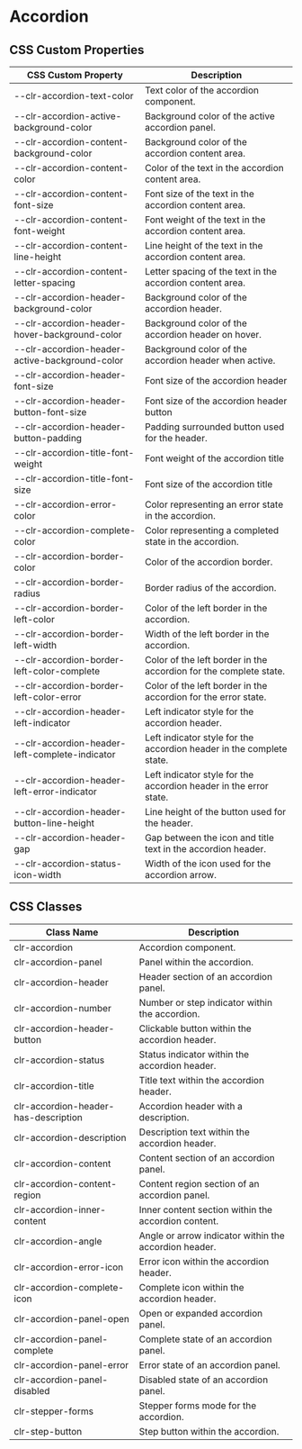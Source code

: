 # Accordion

## CSS Custom Properties

| CSS Custom Property                            | Description                                                          |
| ---------------------------------------------- | -------------------------------------------------------------------- |
| --clr-accordion-text-color                     | Text color of the accordion component.                               |
| --clr-accordion-active-background-color        | Background color of the active accordion panel.                      |
| --clr-accordion-content-background-color       | Background color of the accordion content area.                      |
| --clr-accordion-content-color                  | Color of the text in the accordion content area.                     |
| --clr-accordion-content-font-size              | Font size of the text in the accordion content area.                 |
| --clr-accordion-content-font-weight            | Font weight of the text in the accordion content area.               |
| --clr-accordion-content-line-height            | Line height of the text in the accordion content area.               |
| --clr-accordion-content-letter-spacing         | Letter spacing of the text in the accordion content area.            |
| --clr-accordion-header-background-color        | Background color of the accordion header.                            |
| --clr-accordion-header-hover-background-color  | Background color of the accordion header on hover.                   |
| --clr-accordion-header-active-background-color | Background color of the accordion header when active.                |
| --clr-accordion-header-font-size               | Font size of the accordion header                                    |
| --clr-accordion-header-button-font-size        | Font size of the accordion header button                             |
| --clr-accordion-header-button-padding          | Padding surrounded button used for the header.                       |
| --clr-accordion-title-font-weight              | Font weight of the accordion title                                   |
| --clr-accordion-title-font-size                | Font size of the accordion title                                     |
| --clr-accordion-error-color                    | Color representing an error state in the accordion.                  |
| --clr-accordion-complete-color                 | Color representing a completed state in the accordion.               |
| --clr-accordion-border-color                   | Color of the accordion border.                                       |
| --clr-accordion-border-radius                  | Border radius of the accordion.                                      |
| --clr-accordion-border-left-color              | Color of the left border in the accordion.                           |
| --clr-accordion-border-left-width              | Width of the left border in the accordion.                           |
| --clr-accordion-border-left-color-complete     | Color of the left border in the accordion for the complete state.    |
| --clr-accordion-border-left-color-error        | Color of the left border in the accordion for the error state.       |
| --clr-accordion-header-left-indicator          | Left indicator style for the accordion header.                       |
| --clr-accordion-header-left-complete-indicator | Left indicator style for the accordion header in the complete state. |
| --clr-accordion-header-left-error-indicator    | Left indicator style for the accordion header in the error state.    |
| --clr-accordion-header-button-line-height      | Line height of the button used for the header.                       |
| --clr-accordion-header-gap                     | Gap between the icon and title text in the accordion header.         |
| --clr-accordion-status-icon-width              | Width of the icon used for the accordion arrow.                      |

## CSS Classes

| Class Name                           | Description                                           |
| ------------------------------------ | ----------------------------------------------------- |
| clr-accordion                        | Accordion component.                                  |
| clr-accordion-panel                  | Panel within the accordion.                           |
| clr-accordion-header                 | Header section of an accordion panel.                 |
| clr-accordion-number                 | Number or step indicator within the accordion.        |
| clr-accordion-header-button          | Clickable button within the accordion header.         |
| clr-accordion-status                 | Status indicator within the accordion header.         |
| clr-accordion-title                  | Title text within the accordion header.               |
| clr-accordion-header-has-description | Accordion header with a description.                  |
| clr-accordion-description            | Description text within the accordion header.         |
| clr-accordion-content                | Content section of an accordion panel.                |
| clr-accordion-content-region         | Content region section of an accordion panel.         |
| clr-accordion-inner-content          | Inner content section within the accordion content.   |
| clr-accordion-angle                  | Angle or arrow indicator within the accordion header. |
| clr-accordion-error-icon             | Error icon within the accordion header.               |
| clr-accordion-complete-icon          | Complete icon within the accordion header.            |
| clr-accordion-panel-open             | Open or expanded accordion panel.                     |
| clr-accordion-panel-complete         | Complete state of an accordion panel.                 |
| clr-accordion-panel-error            | Error state of an accordion panel.                    |
| clr-accordion-panel-disabled         | Disabled state of an accordion panel.                 |
| clr-stepper-forms                    | Stepper forms mode for the accordion.                 |
| clr-step-button                      | Step button within the accordion.                     |

